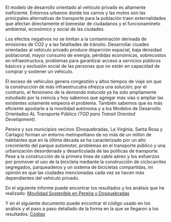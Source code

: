 El modelo de desarrollo orientado al vehículo privado es altamente ineficiente. Entornos urbanos donde los carros y las motos son las prinicpales alternativas de transporte para la población traen externalidades que afectan directamente el bienestar de ciudadanos y el funcionamineto ambiental, económico y social de las ciudades. 

Los efectos negativos no se limitan a la contaminación derivada de emisiones de CO2 y a las fatalitades de tránsito. Desarrollar ciuades orientadas al vehículo privado produce disperción espacial, baja densidad poblacional, mayor consumo de energía, pérdidas económicas, sobrecostos en infraestructura, problemas para garantizar acceso a servicios públicos básicos y exclusión social de las personas que no están en capacidad de comprar y sostener un vehículo. 

El exceso de vehículos genera congestión y altos tiempos de viaje sin que la construcción de más infraestrucutra ofrezca una solución; por el contrario, el fenómeno de la *demanda inducida* ya ha sido ampliamente estudiado por la ciencia y hoy sabemos que agregar más vias o ampliar las existentes solamente empeora el problema. También sabemos que es más eficiente apostarle a la movilidad autónoma y a los Modelos de Desarrollo Orientados AL Transporte Público *(TOD para Transit Oriented Development)*.

Pereira y sus municipios vecinos (Dosquebradas, La Virginia, Santa Rosa y Cartago) forman un entorno metropolitano de no más de un millón de habitantes que en la última década se ha caracterizado por un alto crecimiento del parque automotor, problemas en el transporte público y una urbanización desordenada y desarticulada de las políticas de transporte. Pese a la construcción de la primera línea de cable aéreo y los esfuerzos por promover el uso de la bicicleta mediante la construcción de ciclocarriles segregados, parqueaderos y un sistema de bicicletas compartidas, mi opinión es que las ciudades mencionadas cada vez se hacen más dependientes del vehículo privado. 

En el siguiente informe puede encontrar los resultados y los análisis que he realizado: [Movilidad Sostenible en Pereira y Dosquebradas](https://orlando-sabogal.github.io/Pereira-Sostenible/Exploraci%C3%B3n%20Inicial.nb.html)

Y en el siguiente documento puede encontrar el código usado en los análisis y el paso a paso detallado de la forma en la que se llegaron a los resultados: [Código](https://orlando-sabogal.github.io/Pereira-Sostenible/Exploraci%C3%B3n%20Inicial.nb.html)


